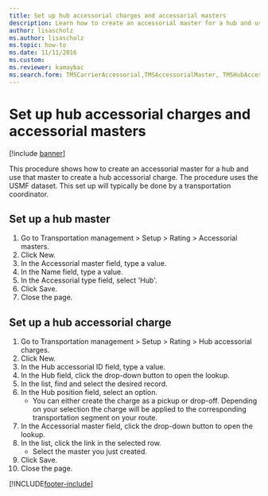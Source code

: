 ```yaml
--- 
title: Set up hub accessorial charges and accessorial masters
description: Learn how to create an accessorial master for a hub and use that master to create a hub accessorial charge, including step-by-step processes. 
author: lisascholz
ms.author: lisascholz
ms.topic: how-to
ms.date: 11/11/2016
ms.custom: 
ms.reviewer: kamaybac 
ms.search.form: TMSCarrierAccessorial,TMSAccessorialMaster, TMSHubAccessorial
---
```


# Set up hub accessorial charges and accessorial masters

[!include [banner](../../includes/banner.md)]

This procedure shows how to create an accessorial master for a hub and use that master to create a hub accessorial charge. The procedure uses the USMF dataset. This set up will typically be done by a transportation coordinator.


## Set up a hub master
1. Go to Transportation management > Setup > Rating > Accessorial masters.
2. Click New.
3. In the Accessorial master field, type a value.
4. In the Name field, type a value.
5. In the Accessorial type field, select 'Hub'.
6. Click Save.
7. Close the page.

## Set up a hub accessorial charge
1. Go to Transportation management > Setup > Rating > Hub accessorial charges.
2. Click New.
3. In the Hub accessorial ID field, type a value.
4. In the Hub field, click the drop-down button to open the lookup.
5. In the list, find and select the desired record.
6. In the Hub position field, select an option.
    * You can either create the charge as a pickup or drop-off. Depending on your selection the charge will be applied to the corresponding transportation segment on your route.  
7. In the Accessorial master field, click the drop-down button to open the lookup.
8. In the list, click the link in the selected row.
    * Select the master you just created.  
9. Click Save.
10. Close the page.



[!INCLUDE[footer-include](../../../includes/footer-banner.md)]